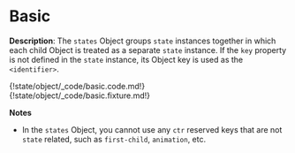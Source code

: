 # Basic

__Description__: The `states` Object groups `state` instances together in which each child Object is treated as a separate `state` instance. If the `key` property is not defined in the `state` instance, its Object key is used as the `<identifier>`.

{!state/object/_code/basic.code.md!}
{!state/object/_code/basic.fixture.md!}

__Notes__

+ In the `states` Object, you cannot use any `ctr` reserved keys that are not `state` related, such as `first-child`, `animation`, etc.

 
<div class="cf"></div>
<div class="end"></div>

